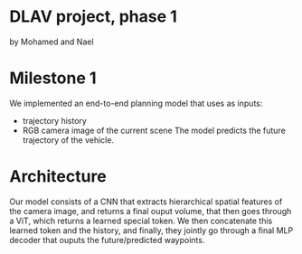 # DLAV project, phase 1
by Mohamed and Nael 
# Milestone 1
We implemented an end-to-end planning model that uses as inputs:
  - trajectory history
  - RGB camera image of the current scene
The model predicts the future trajectory of the vehicle.
# Architecture
Our model consists of a CNN that extracts hierarchical spatial features of the camera image, and returns a final ouput volume, that then goes through a ViT, which returns a learned special token. We then concatenate this learned token and the history, and finally, they jointly go through a final MLP decoder that ouputs the future/predicted waypoints.



